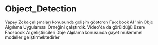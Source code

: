 # Object_Detection
Yapay Zeka çalışmaları konusunda gelişim gösteren Facebook AI 'nin Obje Algılama Uygulaması Örneğini çalıştırdık.
Video'da da görüldüğü üzere Facebook AI geliştiricileri Obje Algılama konusunda gayet mükemmel modeller geliştirmektedirler
